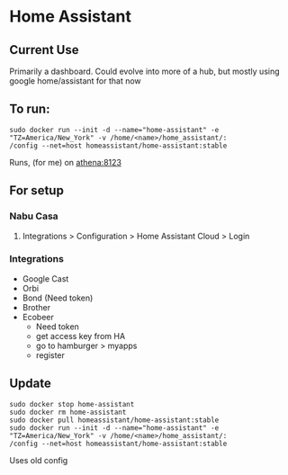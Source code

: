 # Home Assistant

## Current Use
Primarily a dashboard. Could evolve into more of a hub,
but mostly using google home/assistant for that now

## To run:
```
sudo docker run --init -d --name="home-assistant" -e "TZ=America/New_York" -v /home/<name>/home_assistant/:
/config --net=host homeassistant/home-assistant:stable
```

Runs, (for me) on [athena:8123](http://athena:8123)

## For setup
### Nabu Casa
1. Integrations > Configuration > Home Assistant Cloud > Login
### Integrations
* Google Cast
* Orbi
* Bond (Need token)
* Brother
* Ecobeer
  * Need token
  * get access key from HA
  * go to hamburger > myapps
  * register

## Update
```
sudo docker stop home-assistant
sudo docker rm home-assistant
sudo docker pull homeassistant/home-assistant:stable
sudo docker run --init -d --name="home-assistant" -e "TZ=America/New_York" -v /home/<name>/home_assistant/:
/config --net=host homeassistant/home-assistant:stable
```

Uses old config
